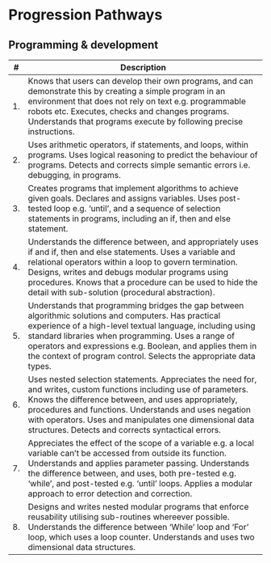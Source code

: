 # Progression Pathways
## Programming & development

|#|Description|
|--|--|
|1.|Knows that users can develop their own programs, and can demonstrate this by creating a simple program in an environment that does not rely on text e.g. programmable robots etc. Executes, checks and changes programs. Understands that programs execute by following precise instructions.|
|2.|Uses arithmetic operators, if statements, and loops, within programs. Uses logical reasoning to predict the behaviour of programs. Detects and corrects simple semantic errors i.e. debugging, in programs.|
|3.|Creates programs that implement algorithms to achieve given goals. Declares and assigns variables. Uses post-tested loop e.g. ‘until’, and a sequence of selection statements in programs, including an if, then and else statement.|
|4.|Understands the difference between, and appropriately uses if and if, then and else statements. Uses a variable and relational operators within a loop to govern termination. Designs, writes and debugs modular programs using procedures. Knows that a procedure can be used to hide the detail with sub-solution (procedural abstraction).|
|5.|Understands that programming bridges the gap between algorithmic solutions and computers. Has practical experience of a high-level textual language, including using standard libraries when programming. Uses a range of operators and expressions e.g. Boolean, and applies them in the context of program control. Selects the appropriate data types.|
|6.|Uses nested selection statements. Appreciates the need for, and writes, custom functions including use of parameters. Knows the difference between, and uses appropriately, procedures and functions. Understands and uses negation with operators. Uses and manipulates one dimensional data structures. Detects and corrects syntactical errors.|
|7.|Appreciates the effect of the scope of a variable e.g. a local variable can’t be accessed from outside its function. Understands and applies parameter passing. Understands the difference between, and uses, both pre-tested e.g. ‘while’, and post-tested e.g. ‘until’ loops. Applies a modular approach to error detection and correction.|
|8.|Designs and writes nested modular programs that enforce reusability utilising sub-routines whereever possible. Understands the difference between ‘While’ loop and ‘For’ loop, which uses a loop counter. Understands and uses two dimensional data structures.|
